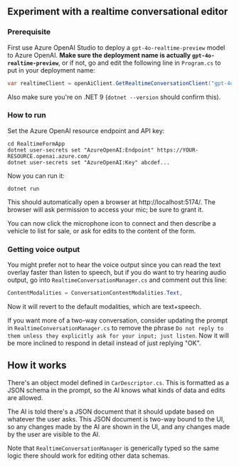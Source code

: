 ## Experiment with a realtime conversational editor

### Prerequisite

First use Azure OpenAI Studio to deploy a `gpt-4o-realtime-preview` model to Azure OpenAI. **Make sure the deployment name is actually `gpt-4o-realtime-preview`**, or if not, go and edit the following line in `Program.cs` to put in your deployment name:

```cs
var realtimeClient = openAiClient.GetRealtimeConversationClient("gpt-4o-realtime-preview");
```

Also make sure you're on .NET 9 (`dotnet --version` should confirm this).

### How to run

Set the Azure OpenAI resource endpoint and API key:

```
cd RealtimeFormApp
dotnet user-secrets set "AzureOpenAI:Endpoint" https://YOUR-RESOURCE.openai.azure.com/
dotnet user-secrets set "AzureOpenAI:Key" abcdef...
```

Now you can run it:

```
dotnet run
```

This should automatically open a browser at http://localhost:5174/. The browser will ask permission to access your mic; be sure to grant it.

You can now click the microphone icon to connect and then describe a vehicle to list for sale, or ask for edits to the content of the form.

### Getting voice output

You might prefer not to hear the voice output since you can read the text overlay faster than listen to speech, but if you do want to try hearing audio output, go into `RealtimeConversationManager.cs` and comment out this line:

```cs
ContentModalities = ConversationContentModalities.Text,
```

Now it will revert to the default modalities, which are text+speech.

If you want more of a two-way conversation, consider updating the prompt in `RealtimeConversationManager.cs` to remove the phrase `Do not reply to them unless they explicitly ask for your input; just listen`. Now it will be more inclined to respond in detail instead of just replying "OK".

## How it works

There's an object model defined in `CarDescriptor.cs`. This is formatted as a JSON schema in the prompt, so the AI knows what kinds of data and edits are allowed.

The AI is told there's a JSON document that it should update based on whatever the user asks. This JSON document is two-way bound to the UI, so any changes made by the AI are shown in the UI, and any changes made by the user are visible to the AI.

Note that `RealtimeConversationManager` is generically typed so the same logic there should work for editing other data schemas.
